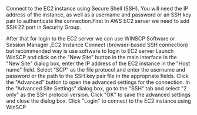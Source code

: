 Connect to the EC2 instance using Secure Shell (SSH). You will need the IP address of the instance, as well as a username and password or an SSH key pair to authenticate the connection.First In AWS EC2 server we need to add SSH 22 port in Security Group.


After that for login to the EC2 server we can use WINSCP Software or Session Manager ,EC2 Instance Connect (browser-based SSH connection) but recommended way is use software to login to EC2 server
Launch WinSCP and click on the "New Site" button in the main interface
In the "New Site" dialog box, enter the IP address of the EC2 instance in the "Host name" field.
Select "SCP" as the file protocol and enter the username and password or the path to the SSH key pair file in the appropriate fields.
Click the "Advanced" button to open the advanced settings for the connection.
In the "Advanced Site Settings" dialog box, go to the "SSH" tab and select "2 only" as the SSH protocol version.
Click "OK" to save the advanced settings and close the dialog box.
Click "Login" to connect to the EC2 instance using WinSCP
